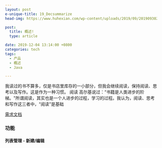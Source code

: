 ```yaml
---
layout: post
e-unique-title: 19_Decsummarize
head-img: https://www.huhexian.com/wp-content/uploads/2019/09/2019093022490964.jpg

post: 
  title: 概述!
  type: article  

date: 2019-12-04 13:14:00 +0800
categories: tech
tags: 
  - 产品 
  - 概述
  - Java

---
```


我读过的书不算多，仅是书店里库存的一小部分，但我会继续阅读，保持阅读、思考以及写作。这是作为一种习惯。 阅读 高尔基说过：“书籍是人类进步的阶梯。"所谓阅读，其实也是一个人进步的过程，学习的过程。我认为，阅读、思考和写作这三者中，“阅读"是基础

[需求文档](https://baidu.com) 

### 功能

#### 列表管理 - 新建/编辑


